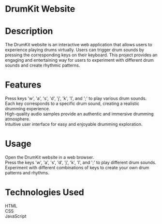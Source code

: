 # DrumKit Website
# Description
The DrumKit website is an interactive web application that allows users to experience playing drums virtually. Users can trigger drum sounds by pressing the corresponding keys on their keyboard. This project provides an engaging and entertaining way for users to experiment with different drum sounds and create rhythmic patterns.

# Features
Press keys 'w', 'a', 's', 'd', 'j', 'k', 'l', and ';' to play various drum sounds.<br>
Each key corresponds to a specific drum sound, creating a realistic drumming experience.<br>
High-quality audio samples provide an authentic and immersive drumming atmosphere.<br>
Intuitive user interface for easy and enjoyable drumming exploration.

# Usage
Open the DrumKit website in a web browser.<br>
Press the keys 'w', 'a', 's', 'd', 'j', 'k', 'l', and ';' to play different drum sounds.<br>
Experiment with different combinations of keys to create your own drum patterns and rhythms.

# Technologies Used
HTML<br>
CSS<br>
JavaScript






